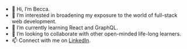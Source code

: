 - 👋 Hi, I’m Becca.
- 👀 I’m interested in broadening my exposure to the world of full-stack web development.
- 🌱 I’m currently learning React and GraphQL.
- 💞️ I’m looking to collaborate with other open-minded life-long learners.
- 📫 Connect with me on [LinkedIn](https://www.linkedin.com/in/becca-roberts-a87729240/).

<!---
relero90/relero90 is a ✨ special ✨ repository because its `README.md` (this file) appears on your GitHub profile.
You can click the Preview link to take a look at your changes.
--->
